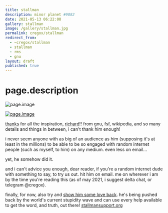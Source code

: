 ```yaml
---
title: stallman
description: minor planet #9882
date: 2021-05-13 06:22:00
gallery: stallman
image: /gallery/stallman.jpg
permalink: cregox/stallman
redirect_from:
  - ~cregox/stallman
  - stallman
  - rms
  - gnu
layout: draft
published: true
---
```


# page.description

![page.image](page.image)

[![page.image](page.image)](/gallery#page.gallery)

[thanks](cregox.net/thanks) for all the inspiration, [richard](http://stallman.org)!! from gnu, fsf, wikipedia, and so many details and things in between, i can't thank him enough!

i never seem anyone with as big of an audience as him (supposing it's at least in the millions) to be able to be so engaged with random internet people (such as myself, to him) on any medium. even less on email...

yet, he somehow did it. 

and i can't advice you enough, dear reader, if you're a random internet dude with something to say, to try us out. hit him on email. me on wherever i am by the time you're reading this (as of may 2021, i suggest delta chat, or telegram @cregox).

finally, for now, also try and [show him some love back](http://stallmansupport.org). he's being pushed back by the world's current stupidity wave and can use every help available to get the word, and truth, out there! [stallmansupport.org](http://stallmansupport.org)
